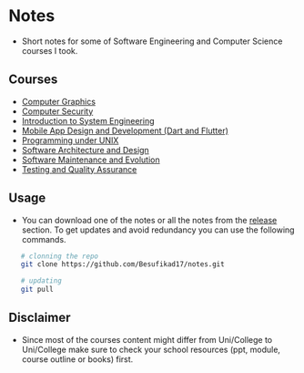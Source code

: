 # Notes

- Short notes for some of Software Engineering and Computer Science courses I took. 

## Courses 

- [Computer Graphics](https://github.com/Besufikad17/notes/releases/download/%23notes/Computer.Graphics.pdf)
- [Computer Security](https://github.com/Besufikad17/notes/releases/download/%23notes/Computer.Security.pdf)
- [Introduction to System Engineering](https://github.com/Besufikad17/notes/releases/download/%23notes/Introduction.to.System.Engineering.pdf)
- [Mobile App Design and Development (Dart and Flutter)](https://github.com/Besufikad17/notes/releases/download/%23notes/Mobile.App.Design.and.Development.pdf)
- [ Programming under UNIX](https://github.com/Besufikad17/notes/releases/download/%23notes/Programming.Under.Unix.pdf)
- [Software Architecture and Design](https://github.com/Besufikad17/notes/releases/download/%23notes/Software.Architecture.and.Design.pdf)
- [Software Maintenance and Evolution](https://github.com/Besufikad17/notes/releases/download/%23notes/Software.Maintainance.an.Evolution.pdf)
- [Testing and Quality Assurance](https://github.com/Besufikad17/notes/releases/download/%23notes/Testing.and.Quality.Assurance.pdf)

## Usage

- You can download one of the notes or all the notes from the [release](https://github.com/Besufikad17/notes/releases/tag/%23notes) section. To get updates and avoid redundancy you can use the following commands.

```bash
   # clonning the repo
   git clone https://github.com/Besufikad17/notes.git 
```

```bash
   # updating
   git pull
```

## Disclaimer 

- Since most of the courses content might differ from Uni/College to Uni/College make sure to check your school resources (ppt, module, course outline or books) first. 
